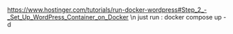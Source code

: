 # 
https://www.hostinger.com/tutorials/run-docker-wordpress#Step_2_-_Set_Up_WordPress_Container_on_Docker
\n just run : docker compose up -d 

